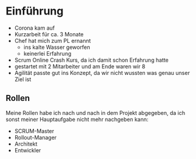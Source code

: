 Einführung
==========

- Corona kam auf
- Kurzarbeit für ca. 3 Monate
- Chef hat mich zum PL ernannt
  - ins kalte Wasser geworfen
  - keinerlei Erfahrung
- Scrum Online Crash Kurs, da ich damit schon Erfahrung hatte
- gestartet mit 2 Mitarbeiter und am Ende waren wir 8
- Agilität passte gut ins Konzept, da wir nicht wussten was genau unser Ziel ist



## Rollen

Meine Rollen habe ich nach und nach in dem Projekt abgegeben, da ich sonst meiner Hauptaufgabe nicht mehr nachgeben kann:

- SCRUM-Master
- Rollout-Manager
- Architekt
- Entwickler